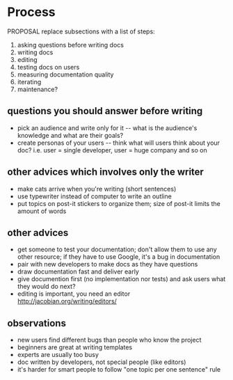Process
=======

PROPOSAL replace subsections with a list of steps:

1. asking questions before writing docs
2. writing docs
3. editing
4. testing docs on users
5. measuring documentation quality
6. iterating
5. maintenance?

questions you should answer before writing
------------------------------------------

- pick an audience and write only for it -- what is the audience's
  knowledge and what are their goals? 
- create personas of your users -- think what will users think about
  your doc? i.e. user = single developer, user = huge company and so on    

other advices which involves only the writer
--------------------------------------------

- make cats arrive when you're writing (short sentences)
- use typewriter instead of computer to write an outline
- put topics on post-it stickers to organize them; size of post-it
  limits the amount of words

other advices
-------------

- get someone to test your documentation; don't allow them to use any
  other resource; if they have to use Google, it's a bug in documentation
- pair with new developers to make docs as they have questions    
- draw documentation fast and deliver early 
- give documention first (no implementation nor tests) and ask users
  what they would do next?
- editing is important, you need an editor http://jacobian.org/writing/editors/

observations
------------

- new users find different bugs than people who know the project
- beginners are great at writing templates
- experts are usually too busy
- doc written by developers, not special people (like editors)
- it's harder for smart people to follow "one topic per one sentence"
  rule 